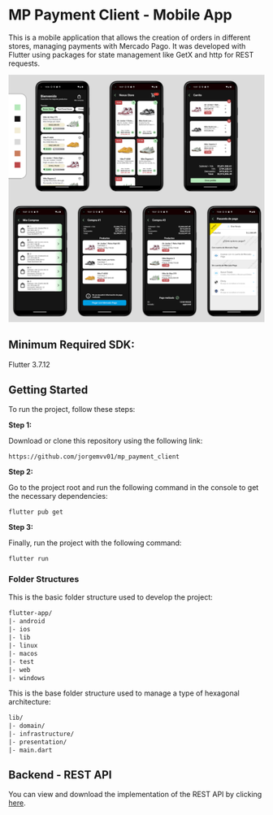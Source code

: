 # MP Payment Client - Mobile App

This is a mobile application that allows the creation of orders in different stores, managing payments with Mercado Pago. It was developed with Flutter using packages for state management like GetX and http for REST requests.

![UI](https://github.com/jorgemvv01/mp_payment_client/blob/main/mp_client_ui.jpg)

## Minimum Required SDK:

Flutter 3.7.12

## Getting Started

To run the project, follow these steps:


**Step 1:**

Download or clone this repository using the following link:

```
https://github.com/jorgemvv01/mp_payment_client
```

**Step 2:**

Go to the project root and run the following command in the console to get the necessary dependencies:

```
flutter pub get 
```

**Step 3:**

Finally, run the project with the following command:

```
flutter run
```


### Folder Structures
This is the basic folder structure used to develop the project:

```
flutter-app/
|- android
|- ios
|- lib
|- linux
|- macos
|- test
|- web
|- windows
```

This is the base folder structure used to manage a type of hexagonal architecture:

```
lib/
|- domain/
|- infrastructure/
|- presentation/
|- main.dart
```

## Backend - REST API
You can view and download the implementation of the REST API by clicking [here](https://github.com/jorgemvv01/payment_gateway_mercadopago).

